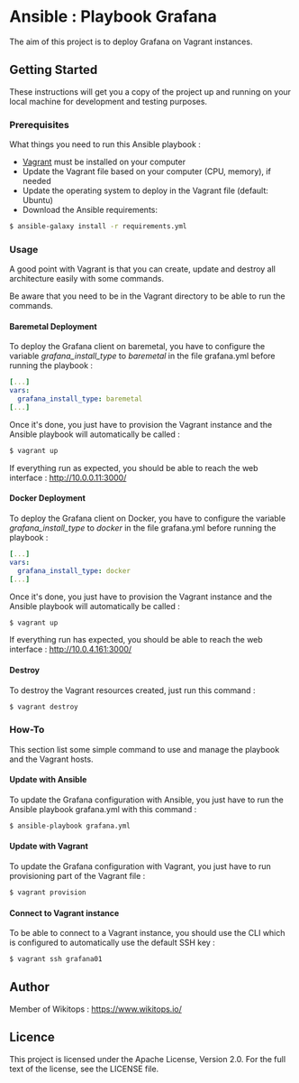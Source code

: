 # Ansible : Playbook Grafana

The aim of this project is to deploy Grafana on Vagrant instances.

## Getting Started

These instructions will get you a copy of the project up and running on your local machine for development and testing purposes.

### Prerequisites

What things you need to run this Ansible playbook :

*   [Vagrant](https://www.vagrantup.com/docs/installation/) must be installed on your computer
*   Update the Vagrant file based on your computer (CPU, memory), if needed
*   Update the operating system to deploy in the Vagrant file (default: Ubuntu)
*   Download the Ansible requirements:

```bash
$ ansible-galaxy install -r requirements.yml
```

### Usage

A good point with Vagrant is that you can create, update and destroy all architecture easily with some commands.

Be aware that you need to be in the Vagrant directory to be able to run the commands.

#### Baremetal Deployment

To deploy the Grafana client on baremetal, you have to configure the variable *grafana_install_type* to *baremetal* in the file grafana.yml before running the playbook :

```yaml
[...]
vars:
  grafana_install_type: baremetal
[...]
```

Once it's done, you just have to provision the Vagrant instance and the Ansible playbook will automatically be called :

```bash
$ vagrant up
```

If everything run as expected, you should be able to reach the web interface : http://10.0.0.11:3000/

#### Docker Deployment

To deploy the Grafana client on Docker, you have to configure the variable *grafana_install_type* to *docker* in the file grafana.yml before running the playbook :

```yaml
[...]
vars:
  grafana_install_type: docker
[...]
```

Once it's done, you just have to provision the Vagrant instance and the Ansible playbook will automatically be called :

```bash
$ vagrant up
```

If everything run has expected, you should be able to reach the web interface : http://10.0.4.161:3000/

#### Destroy

To destroy the Vagrant resources created, just run this command :

```bash
$ vagrant destroy
```

### How-To

This section list some simple command to use and manage the playbook and the Vagrant hosts.

#### Update with Ansible

To update the Grafana configuration with Ansible, you just have to run the Ansible playbook grafana.yml with this command :

```bash
$ ansible-playbook grafana.yml
```

#### Update with Vagrant

To update the Grafana configuration with Vagrant, you just have to run provisioning part of the Vagrant file :

```bash
$ vagrant provision
```

#### Connect to Vagrant instance

To be able to connect to a Vagrant instance, you should use the CLI which is configured to automatically use the default SSH key :

```bash
$ vagrant ssh grafana01
```

## Author

Member of Wikitops : https://www.wikitops.io/

## Licence

This project is licensed under the Apache License, Version 2.0. For the full text of the license, see the LICENSE file.
